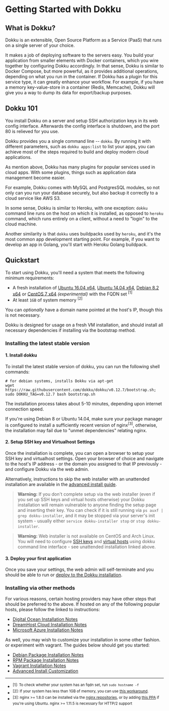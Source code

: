 # Getting Started with Dokku

## What is Dokku?

Dokku is an extensible, Open Source Platform as a Service (PaaS) that runs on a single server of your choice.

It makes a job of deploying software to the servers easy.
You build your application from smaller elements with Docker
containers, which you wire together by configuring Dokku accordingly.
In that sense, Dokku is similar to Docker Compose, but more powerful, as it
provides additional operations, depending on what you run in the container.
If Dokku has a plugin for this service type, it can greatly enhance your
workflow.
For example, if you have a memory key-value-store in a container (Redis,
Memcache), Dokku will give you a way to dump its data for export/backup
purposes.

## Dokku 101

You install Dokku on a server and setup SSH authorization keys in its web
config interface.
Afterwards the config interface is shutdown, and the port 80 is relieved for
you use.

Dokku provides you a single command line -- `dokku`.
By running it with different parameters, such as `dokku apps:list` to list
your apps, you can achieve most of the steps required to build and deploy
modern cloud applications.

As mention above, Dokku has many plugins for popular services used in cloud
apps.
With some plugins, things such as application data management become easier.

For example, Dokku comes with MySQL and PostgresSQL modules, so not only can
you run your database securely, but also backup it correctly to a cloud
service like AWS S3.

In some sense, Dokku is similar to Heroku, with one exception: `dokku`
command line runs on the host on which it is installed, as opposed to
`heroku` command, which runs entirely on a client, without a need to "login"
to the cloud machine.

Another similarity is that `dokku` uses buildpacks used by `heroku`, and
it's the most common app development starting point. For example, if you
want to develop an app in Golang, you'll start with Heroku Golang buildpack.

## Quickstart

To start using Dokku, you'll need a system that meets the following minimum requirements:

- A fresh installation of [Ubuntu 16.04 x64](https://www.ubuntu.com/download), [Ubuntu 14.04 x64](https://www.ubuntu.com/download), [Debian 8.2 x64](https://www.debian.org/distrib/) or [CentOS 7 x64](https://www.centos.org/download/) *(experimental)* with the FQDN set <sup>[1]</sup>
- At least `1GB` of system memory <sup>[2]</sup>

You can *optionally* have a domain name pointed at the host's IP, though this is not necessary.

Dokku is designed for usage on a fresh VM installation, and should install all necessary dependencies if installing via the bootstrap method.

### Installing the latest stable version

#### 1. Install dokku

To install the latest stable version of dokku, you can run the following shell commands:

```shell
# for debian systems, installs Dokku via apt-get
wget https://raw.githubusercontent.com/dokku/dokku/v0.12.7/bootstrap.sh;
sudo DOKKU_TAG=v0.12.7 bash bootstrap.sh
```

The installation process takes about 5-10 minutes, depending upon internet connection speed.

If you're using Debian 8 or Ubuntu 14.04, make sure your package manager is configured to install a sufficiently recent version of nginx<sup>[3]</sup>, otherwise, the installation may fail due to "unmet dependencies" relating nginx.

#### 2. Setup SSH key and Virtualhost Settings

Once the installation is complete, you can open a browser to setup your SSH key and virtualhost settings. Open your browser of choice and navigate to the host's IP address - or the domain you assigned to that IP previously - and configure Dokku via the web admin.

Alternatively, instructions to skip the web installer with an unattended installation are available in the [advanced install guide](/docs/getting-started/advanced-installation/#configuring). 

> **Warning:** If you don't complete setup via the web installer (even if you set up SSH keys and virtual hosts otherwise) your Dokku installation will remain vulnerable to anyone finding the setup page and inserting their key. You can check if it is still running via `ps auxf | grep dokku-installer`, and it may be stopped via your server's init system - usually either `service dokku-installer stop` or `stop dokku-installer`.

> **Warning:** Web installer is not available on CentOS and Arch Linux. You will need to configure [SSH keys](/docs/deployment/user-management.md#adding-ssh-keys) and [virtual hosts](/docs/configuration/domains.md#customizing-hostnames) using dokku command line interface - see unattended installation linked above.

#### 3. Deploy your first application

Once you save your settings, the web admin will self-terminate and you should be able to run or [deploy to the Dokku installation](/docs/deployment/application-deployment.md).

### Installing via other methods

For various reasons, certain hosting providers may have other steps that should be preferred to the above. If hosted on any of the following popular hosts, please follow the linked to instructions:

- [Digital Ocean Installation Notes](/docs/getting-started/install/digitalocean.md)
- [DreamHost Cloud Installation Notes](/docs/getting-started/install/dreamhost.md)
- [Microsoft Azure Installation Notes](/docs/getting-started/install/azure.md)

As well, you may wish to customize your installation in some other fashion. or experiment with vagrant. The guides below should get you started:

- [Debian Package Installation Notes](/docs/getting-started/install/debian.md)
- [RPM Package Installation Notes](/docs/getting-started/install/rpm.md)
- [Vagrant Installation Notes](/docs/getting-started/install/vagrant.md)
- [Advanced Install Customization](/docs/getting-started/advanced-installation.md)

---

- <sup>[1]: To check whether your system has an fqdn set, run `sudo hostname -f`</sup>
- <sup>[2]: If your system has less than 1GB of memory, you can use [this workaround](/docs/getting-started/advanced-installation.md#vms-with-less-than-1gb-of-memory).</sup>
- <sup>[3]: nginx >= 1.8.0 can be installed via the [nginx repositories](https://www.nginx.com/resources/admin-guide/installing-nginx-open-source/), or by adding [this PPA](https://launchpad.net/~nginx/+archive/ubuntu/stable) if you're using Ubuntu. nginx >= 1.11.5 is necessary for HTTP/2 support</sup>
